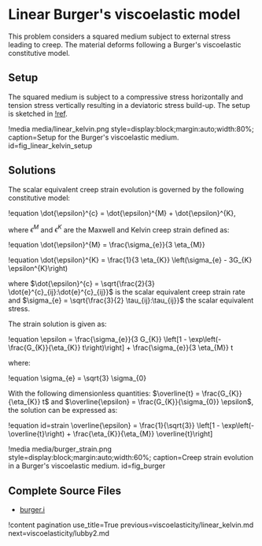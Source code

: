 # Linear Burger's viscoelastic model

This problem considers a squared medium subject to external stress leading to creep. The material deforms following a Burger's viscoelastic constitutive model.

## Setup

The squared medium is subject to a compressive stress horizontally and tension stress vertically resulting in a deviatoric stress build-up. The setup is sketched in [!ref](fig_linear_kelvin_setup).

!media media/linear_kelvin.png style=display:block;margin:auto;width:80%; caption=Setup for the Burger's viscoelastic medium. id=fig_linear_kelvin_setup

## Solutions

The scalar equivalent creep strain evolution is governed by the following constitutive model:

!equation
\dot{\epsilon}^{c} = \dot{\epsilon}^{M} + \dot{\epsilon}^{K},

where $\epsilon^{M}$ and $\epsilon^{K}$ are the Maxwell and Kelvin creep strain defined as:

!equation
\dot{\epsilon}^{M} = \frac{\sigma_{e}}{3 \eta_{M}}

!equation
\dot{\epsilon}^{K} = \frac{1}{3 \eta_{K}} \left(\sigma_{e} - 3G_{K} \epsilon^{K}\right)

where $\dot{\epsilon}^{c} = \sqrt{\frac{2}{3} \dot{e}^{c}_{ij}:\dot{e}^{c}_{ij}}$ is the scalar equivalent creep strain rate and $\sigma_{e} = \sqrt{\frac{3}{2} \tau_{ij}:\tau_{ij}}$ the scalar equivalent stress.

The strain solution is given as:

!equation
\epsilon = \frac{\sigma_{e}}{3 G_{K}} \left[1 - \exp\left(-\frac{G_{K}}{\eta_{K}} t\right)\right] + \frac{\sigma_{e}}{3 \eta_{M}} t

where:

!equation
\sigma_{e} = \sqrt{3} \sigma_{0}

With the following dimensionless quantities: $\overline{t} = \frac{G_{K}}{\eta_{K}} t$ and $\overline{\epsilon} = \frac{G_{K}}{\sigma_{0}} \epsilon$, the solution can be expressed as:

!equation id=strain
\overline{\epsilon} = \frac{1}{\sqrt{3}} \left[1 - \exp\left(- \overline{t}\right) + \frac{\eta_{K}}{\eta_{M}} \overline{t}\right] 

!media media/burger_strain.png style=display:block;margin:auto;width:60%; caption=Creep strain evolution in a Burger's viscoelastic medium. id=fig_burger

## Complete Source Files

- [burger.i](https://github.com/ajacquey/beaver/blob/main/examples/viscoelasticity/burger/burger.i)

!content pagination use_title=True
                    previous=viscoelasticity/linear_kelvin.md
                    next=viscoelasticity/lubby2.md